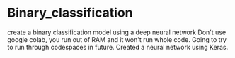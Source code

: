 # Binary_classification
create a binary classification model using a deep neural network
Don't use google colab, you run out of RAM and it won't run whole code. Going to try to run through codespaces in future. 
Created a neural network using Keras. 